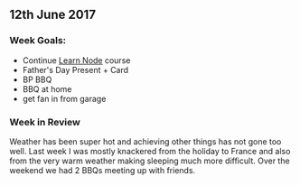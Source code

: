 ## 12th June 2017

### Week Goals:
- Continue [Learn Node](https://learnnode.com) course
- Father's Day Present + Card
- BP BBQ
- BBQ at home
- get fan in from garage

### Week in Review
Weather has been super hot and achieving other things has not gone too well. Last week I was mostly knackered from the holiday to France and also from the very warm weather making sleeping much more difficult. Over the weekend we had 2 BBQs meeting up with friends.

